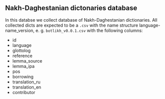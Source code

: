 ## Nakh-Daghestanian dictonaries database

In this databse we collect database of Nakh-Daghestanian dictionaries. All collected dicts are expected to be a `.csv` with the name structure language-name_version, e. g. `botlikh_v0.0.1.csv` with the following columns:

* id
* language
* glottolog
* reference
* lemma_source
* lemma_ipa
* pos
* borrowing
* translation_ru
* translation_en
* contributor